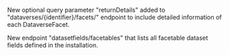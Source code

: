 New optional query parameter "returnDetails" added to "dataverses/{identifier}/facets/" endpoint to include detailed information of each DataverseFacet.

New endpoint "datasetfields/facetables" that lists all facetable dataset fields defined in the installation.
